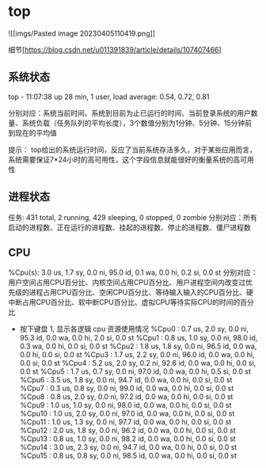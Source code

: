 # top
![[imgs/Pasted image 20230405110419.png]]

细节[https://blog.csdn.net/u011391839/article/details/107407466]

## 系统状态
top - 11:07:38 up 28 min,  1 user,  load average: 0.54, 0.72, 0.81

分别对应：系统当前时间、系统到目前为止已运行的时间、当前登录系统的用户数量、系统负载（任务队列的平均长度），3个数值分别为1分钟、5分钟、15分钟前到现在的平均值

提示：
    top给出的系统运行时间，反应了当前系统存活多久，对于某些应用而言，系统需要保证7*24小时的高可用性，这个字段信息就能很好的衡量系统的高可用性
 
## 进程状态
任务: 431 total,   2 running, 429 sleeping,   0 stopped,   0 zombie
分别对应：所有启动的进程数、正在运行的进程数、挂起的进程数、停止的进程数、僵尸进程数


## CPU
%Cpu(s):  3.0 us,  1.7 sy,  0.0 ni, 95.0 id,  0.1 wa,  0.0 hi,  0.2 si,  0.0 st
分别对应：用户空间占用CPU百分比、内核空间占用CPU百分比、用户进程空间内改变过优先级的进程占用CPU百分比、空闲CPU百分比、等待输入输入的CPU百分比、硬中断占用CPU百分比、软中断CPU百分比、虚拟CPU等待实际CPU的时间的百分比

- 按下键盘 1, 显示各逻辑 cpu 资源使用情况
%Cpu0  :  0.7 us,  2.0 sy,  0.0 ni, 95.3 id,  0.0 wa,  0.0 hi,  2.0 si,  0.0 st
%Cpu1  :  0.8 us,  1.0 sy,  0.0 ni, 98.0 id,  0.3 wa,  0.0 hi,  0.0 si,  0.0 st
%Cpu2  :  1.8 us,  1.8 sy,  0.0 ni, 96.5 id,  0.0 wa,  0.0 hi,  0.0 si,  0.0 st
%Cpu3  :  1.7 us,  2.2 sy,  0.0 ni, 96.0 id,  0.0 wa,  0.0 hi,  0.0 si,  0.0 st
%Cpu4  :  5.2 us,  2.0 sy,  0.2 ni, 92.6 id,  0.0 wa,  0.0 hi,  0.0 si,  0.0 st
%Cpu5  :  1.7 us,  0.7 sy,  0.0 ni, 97.0 id,  0.0 wa,  0.0 hi,  0.5 si,  0.0 st
%Cpu6  :  3.5 us,  1.8 sy,  0.0 ni, 94.7 id,  0.0 wa,  0.0 hi,  0.0 si,  0.0 st
%Cpu7  :  0.3 us,  0.8 sy,  0.0 ni, 99.0 id,  0.0 wa,  0.0 hi,  0.0 si,  0.0 st
%Cpu8  :  0.8 us,  2.0 sy,  0.0 ni, 97.2 id,  0.0 wa,  0.0 hi,  0.0 si,  0.0 st
%Cpu9  :  1.0 us,  1.0 sy,  0.0 ni, 98.0 id,  0.0 wa,  0.0 hi,  0.0 si,  0.0 st
%Cpu10 :  1.0 us,  2.0 sy,  0.0 ni, 97.0 id,  0.0 wa,  0.0 hi,  0.0 si,  0.0 st
%Cpu11 :  1.0 us,  1.3 sy,  0.0 ni, 97.7 id,  0.0 wa,  0.0 hi,  0.0 si,  0.0 st
%Cpu12 :  2.0 us,  1.8 sy,  0.0 ni, 96.2 id,  0.0 wa,  0.0 hi,  0.0 si,  0.0 st
%Cpu13 :  0.8 us,  1.0 sy,  0.0 ni, 98.2 id,  0.0 wa,  0.0 hi,  0.0 si,  0.0 st
%Cpu14 :  3.0 us,  2.3 sy,  0.0 ni, 94.7 id,  0.0 wa,  0.0 hi,  0.0 si,  0.0 st
%Cpu15 :  0.8 us,  0.8 sy,  0.0 ni, 98.5 id,  0.0 wa,  0.0 hi,  0.0 si,  0.0 st
